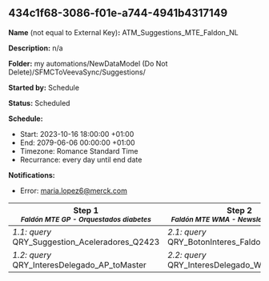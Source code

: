 ## 434c1f68-3086-f01e-a744-4941b4317149

**Name** (not equal to External Key)**:** ATM_Suggestions_MTE_Faldon_NL

**Description:** n/a

**Folder:** my automations/NewDataModel (Do Not Delete)/SFMCToVeevaSync/Suggestions/

**Started by:** Schedule

**Status:** Scheduled

**Schedule:**

* Start: 2023-10-16 18:00:00 +01:00
* End: 2079-06-06 00:00:00 +01:00
* Timezone: Romance Standard Time
* Recurrance: every day until end date

**Notifications:**

* Error: maria.lopez6@merck.com

| Step 1<br>_<small>Faldón MTE GP - Orquestados diabetes</small>_ | Step 2<br>_<small>Faldón MTE WMA - Newsletters Vacunas</small>_ |
| --- | --- |
| _1.1: query_<br>QRY_Suggestion_Aceleradores_Q2423 | _2.1: query_<br>QRY_BotonInteres_Faldon_NLs_WMA |
| _1.2: query_<br>QRY_InteresDelegado_AP_toMaster | _2.2: query_<br>QRY_InteresDelegado_WMA_toMaster |

